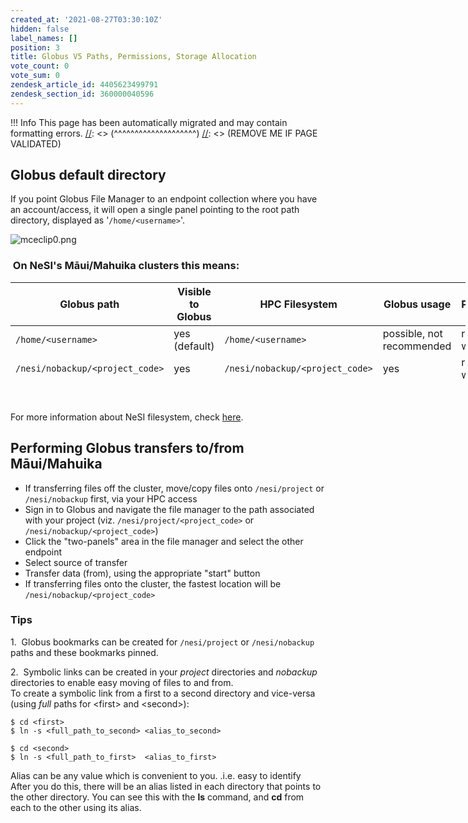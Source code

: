 ```yaml
---
created_at: '2021-08-27T03:30:10Z'
hidden: false
label_names: []
position: 3
title: Globus V5 Paths, Permissions, Storage Allocation
vote_count: 0
vote_sum: 0
zendesk_article_id: 4405623499791
zendesk_section_id: 360000040596
---
```



[//]: <> (REMOVE ME IF PAGE VALIDATED)
[//]: <> (vvvvvvvvvvvvvvvvvvvv)
 !!! Info
     This page has been automatically migrated and may contain formatting errors.
[//]: <> (^^^^^^^^^^^^^^^^^^^^)
[//]: <> (REMOVE ME IF PAGE VALIDATED)
## Globus default directory

If you point Globus File Manager to an endpoint collection where you
have an account/access, it will open a single panel pointing to the root
path directory, displayed as '`/home/<username>`'.

![mceclip0.png](assets/images/4408734639887_0.name_me)

###  On NeSI's Māui/Mahuika clusters this means:

<table style="height: 160px; width: 728px;">
<thead>
<tr class="header" style="height: 44px;">
<th style="width: 178.783px; height: 44px">Globus path</th>
<th style="width: 101.033px; height: 44px">Visible to Globus</th>
<th style="width: 181.817px; height: 44px">HPC Filesystem</th>
<th style="width: 130.15px; height: 44px">Globus usage</th>
<th style="width: 120.217px; height: 44px">Permissions</th>
</tr>
</thead>
<tbody>
<tr class="odd" style="height: 44px;">
<td
style="width: 170.783px; height: 44px"><code>/home/&lt;username&gt;</code></td>
<td style="width: 93.0333px; height: 44px">yes (default)</td>
<td
style="width: 173.817px; height: 44px"><code>/home/&lt;username&gt;</code></td>
<td style="width: 122.15px; height: 44px">possible, not recommended</td>
<td style="width: 112.217px; height: 44px">read and write access</td>
</tr>
<tr class="even">
<td
style="width: 170.783px; height: 36px"><code>/nesi/nobackup/&lt;project_code&gt;</code></td>
<td style="width: 93.0333px; height: 36px">yes</td>
<td
style="width: 173.817px; height: 36px"><code>/nesi/nobackup/&lt;project_code&gt;</code></td>
<td style="width: 122.15px; height: 36px">yes</td>
<td style="width: 112.217px; height: 36px">read and write access</td>
</tr>
<tr class="odd">
<td
style="width: 170.783px; height: 36px"><code>/nesi/project/&lt;project_code&gt;</code></td>
<td style="width: 93.0333px; height: 36px">yes</td>
<td
style="width: 173.817px; height: 36px"><code>/nesi/project/&lt;project_code&gt;</code></td>
<td style="width: 122.15px; height: 36px">yes</td>
<td style="width: 112.217px; height: 36px"><strong>read only</strong>
access</td>
</tr>
</tbody>
</table>

 

For more information about NeSI filesystem, check
[here](https://support.nesi.org.nz/hc/en-gb/articles/360000177256-NeSI-File-Systems-and-Quotas).

## Performing Globus transfers to/from Māui/Mahuika

-   If transferring files off the cluster, move/copy files onto
    `/nesi/project` or `/nesi/nobackup` first, via your HPC access
-   Sign in to Globus and navigate the file manager to the path
    associated with your project (viz. `/nesi/project/<project_code>` or
    `/nesi/nobackup/<project_code>`)
-   Click the "two-panels" area in the file manager and select the other
    endpoint
-   Select source of transfer
-   Transfer data (from), using the appropriate "start" button
-   If transferring files onto the cluster, the fastest location will be
    `/nesi/nobackup/<project_code>`

### Tips

1.  Globus bookmarks can be created for `/nesi/project` or
`/nesi/nobackup` paths and these bookmarks pinned.

2.  Symbolic links can be created in your *project* directories and
*nobackup* directories to enable easy moving of files to and from.  
To create a symbolic link from a first to a second directory and
vice-versa (using *full* paths for &lt;first&gt; and &lt;second&gt;):

    $ cd <first>
    $ ln -s <full_path_to_second> <alias_to_second>
     
    $ cd <second>
    $ ln -s <full_path_to_first>  <alias_to_first>

Alias can be any value which is convenient to you. .i.e. easy to
identify  
After you do this, there will be an alias listed in each directory that
points to the other directory. You can see this with the **ls** command,
and **cd** from each to the other using its alias.

 
